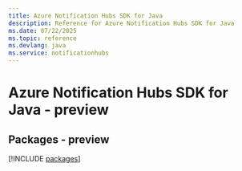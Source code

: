 ```yaml
---
title: Azure Notification Hubs SDK for Java
description: Reference for Azure Notification Hubs SDK for Java
ms.date: 07/22/2025
ms.topic: reference
ms.devlang: java
ms.service: notificationhubs
---
```

# Azure Notification Hubs SDK for Java - preview
## Packages - preview
[!INCLUDE [packages](notification-hubs-index.md)]